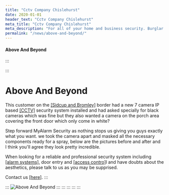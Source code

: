 ```yaml
---
title: "Cctv Company Chislehurst"
date: 2020-01-01
header_text: "Cctv Company Chislehurst"
meta_title: "Cctv Company Chislehurst"
meta_description: "For all of your home and business security. Burglar Alarm Servicing, Burglar Alarm Installation, Alarm Battery and CCTV. Call 020 8302 4065 or email us."
permalink: "/news/above-and-beyond/"
---
```


#### Above And Beyond

:::

::: 
# Above And Beyond

This customer on the [[Sidcup and Bromley]](../pages/bromley.php.html) border had a new 7 camera IP based [[CCTV]](../categories/cctv.php.html) security system installed and had asked specially for black cameras which was fine but they also wanted a camera on the porch area covering the front door which only come in white?

Step forward MyAlarm Security as nothing stops us giving you guys exactly what you want. we took the camera apart and masked all the necessary components ready for a spray, below are the pictures before and after and I think you\'ll agree they look pretty incredible.

When looking for a reliable and professional security system including [[alarm systems]](../categories/burglar-alarms.php.html), door entry and [[access contro]](../categories/access-control.php.html)l and have doubts about the aesthetics, please talk to us as you may be supprised.

Contact us [[here]](../contact.php.html).
:::

::: 
![Above And Beyond](https://res.cloudinary.com/kbs/image/upload/oaxivjubqoiinm3yyyyz.jpg)
:::
:::
:::
:::
:::